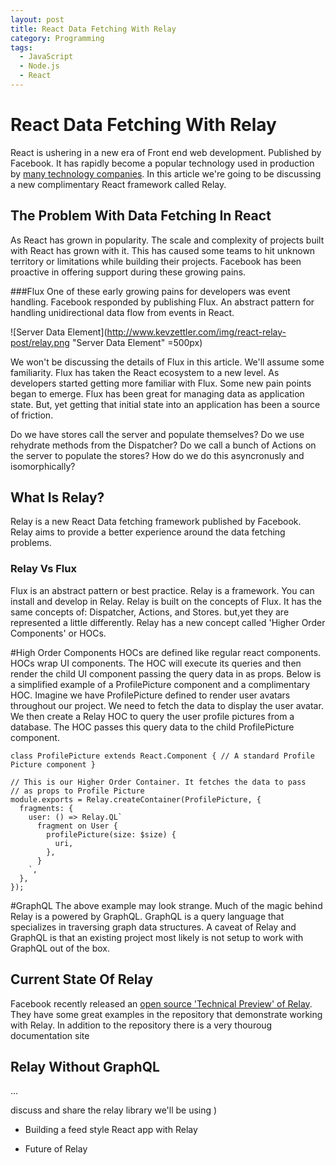 ```yaml
---
layout: post
title: React Data Fetching With Relay
category: Programming
tags:
  - JavaScript
  - Node.js
  - React
---
```


# React Data Fetching With Relay
React is ushering in a new era of Front end web development. Published by Facebook. It has rapidly become a popular technology used in production by [many technology companies](https://github.com/facebook/react/wiki/Sites-Using-React). In this article we're going to be discussing a new complimentary React framework called Relay.

## The Problem With Data Fetching In React
As React has grown in popularity. The scale and complexity of projects built with React has grown with it. This has caused some teams to hit unknown territory or limitations while building their projects. Facebook has been proactive in offering support during these growing pains. 

###Flux
One of these early growing pains for developers was event handling. Facebook responded by publishing Flux. An abstract pattern for handling unidirectional data flow from events in React.

![Server Data Element](http://www.kevzettler.com/img/react-relay-post/relay.png "Server Data Element" =500px)

We won't be discussing the details of Flux in this article. We'll assume some familiarity. Flux has taken the React ecosystem to a new level. As developers started getting more familiar with Flux. Some new pain points began to emerge. Flux has been great for managing data as application state. But, yet getting that initial state into an application has been a source of friction.

Do we have stores call the server and populate themselves? Do we use rehydrate methods from the Dispatcher? Do we call a bunch of Actions on the server to populate the stores? How do we do this asyncronusly and isomorphically?

## What Is Relay?
Relay is a new React Data fetching framework published by Facebook. Relay aims to provide a better experience around the data fetching problems.

### Relay Vs Flux
Flux is an abstract pattern or best practice. Relay is a framework. You can install and develop in Relay. Relay is built on the concepts of Flux. It has the same concepts of: Dispatcher, Actions, and Stores. but,yet they are represented a little differently. Relay has a new concept called 'Higher Order Components' or HOCs.

#High Order Components
HOCs are defined like regular react components. HOCs wrap UI components. The HOC will execute its queries and then render the child UI component passing the query data in as props. Below is a simplified example of a ProfilePicture component and a complimentary HOC. Imagine we have ProfilePicture defined to render user avatars throughout our project. We need to fetch the data to display the user avatar. We then create a Relay HOC to query the user profile pictures from a database. The HOC passes this query data to the child ProfilePicture component.

```
class ProfilePicture extends React.Component { // A standard Profile Picture component }

// This is our Higher Order Container. It fetches the data to pass
// as props to Profile Picture
module.exports = Relay.createContainer(ProfilePicture, {
  fragments: {
    user: () => Relay.QL`
      fragment on User {
        profilePicture(size: $size) {
          uri,
        },
      }
    `,
  },
});
```
#GraphQL
The above example may look strange. Much of the magic behind Relay is a powered by GraphQL. GraphQL is a query language that specializes in traversing graph data structures. A caveat of Relay and GraphQL is that an existing project most likely is not setup to work with GraphQL out of the box.

## Current State Of Relay
Facebook recently released an [open source 'Technical Preview' of Relay](https://github.com/facebook/react). They have some great examples in the repository that demonstrate working with Relay. In addition to the repository there is a very thouroug documentation site 

## Relay Without GraphQL
...

discuss and share the relay library we'll be using )
- Building a feed style React app with Relay

- Future of Relay